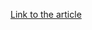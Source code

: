 [Link to the article](https://www.trendmicro.com/en_us/research/24/i/vulnerabilities-in-cellular-packet-cores-part-iv-authentication.html)
